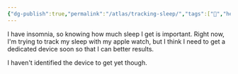 ```yaml
---
{"dg-publish":true,"permalink":"/atlas/tracking-sleep/","tags":["🌱","health","biofeedback"],"updated":"2024-11-07T15:49:38.321-08:00"}
---
```


I have insomnia, so knowing how much sleep I get is important. Right now, I'm trying to track my sleep with my apple watch, but I think I need to get a dedicated device soon so that I can better results.

I haven't identified the device to get yet though.